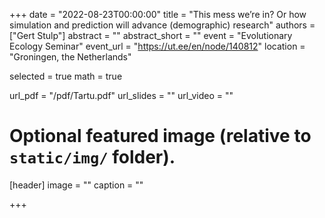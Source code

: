 +++
date = "2022-08-23T00:00:00"
title = "This mess we’re in? Or how simulation and prediction will advance (demographic) research"
authors = ["Gert Stulp"]
abstract = ""
abstract_short = ""
event = "Evolutionary Ecology Seminar"
event_url = "https://ut.ee/en/node/140812"
location = "Groningen, the Netherlands"

selected = true
math = true

url_pdf = "/pdf/Tartu.pdf"
url_slides = ""
url_video = ""

# Optional featured image (relative to `static/img/` folder).
[header]
image = ""
caption = ""

+++
